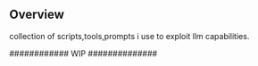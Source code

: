 ## Overview 

 collection of scripts,tools,prompts i use to exploit llm capabilities.

############ WIP ##############